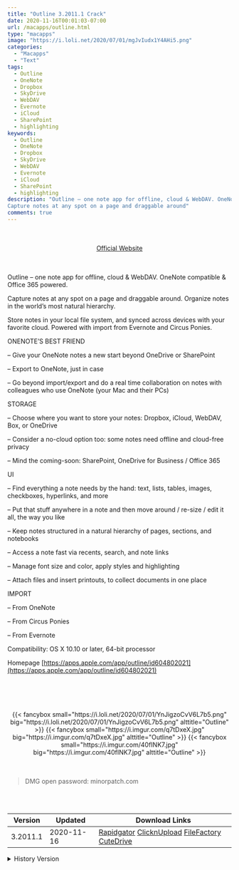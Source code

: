 ```yaml
---
title: "Outline 3.2011.1 Crack"
date: 2020-11-16T00:01:03-07:00
url: /macapps/outline.html
type: "macapps"
image: "https://i.loli.net/2020/07/01/mgJvIudx1Y4AHi5.png"
categories:
  - "Macapps"
  - "Text"
tags:
  - Outline
  - OneNote
  - Dropbox
  - SkyDrive
  - WebDAV
  - Evernote
  - iCloud
  - SharePoint
  - highlighting
keywords:
  - Outline
  - OneNote
  - Dropbox
  - SkyDrive
  - WebDAV
  - Evernote
  - iCloud
  - SharePoint
  - highlighting
description: "Outline – one note app for offline, cloud & WebDAV. OneNote compatible & Office 365 powered.
Capture notes at any spot on a page and draggable around"
comments: true
---
```


<br/>
<br/>
<center>
<a href="https://apps.apple.com/app/outline/id604802021" target="blank"><div class="border border-blue-500 rounded-lg transition duration-500 
    ease-in-out w-48 text-lg text-blue-500 text-center px-2 hover:bg-blue-500 hover:text-white">
  Official Website 
</div></a>
</center>
<br/>
<br/>

Outline – one note app for offline, cloud & WebDAV. OneNote compatible & Office 365 powered.

Capture notes at any spot on a page and draggable around. Organize notes in the world’s most natural hierarchy. 

Store notes in your local file system, and synced across devices with your favorite cloud. Powered with import from Evernote and Circus Ponies.

ONENOTE’S BEST FRIEND

– Give your OneNote notes a new start beyond OneDrive or SharePoint

– Export to OneNote, just in case

– Go beyond import/export and do a real time collaboration on notes with colleagues who use OneNote (your Mac and their PCs)

STORAGE

– Choose where you want to store your notes: Dropbox, iCloud, WebDAV, Box, or OneDrive

– Consider a no-cloud option too: some notes need offline and cloud-free privacy

– Mind the coming-soon: SharePoint, OneDrive for Business / Office 365

UI

– Find everything a note needs by the hand: text, lists, tables, images, checkboxes, hyperlinks, and more

– Put that stuff anywhere in a note and then move around / re-size / edit it all, the way you like

– Keep notes structured in a natural hierarchy of pages, sections, and notebooks

– Access a note fast via recents, search, and note links

– Manage font size and color, apply styles and highlighting

– Attach files and insert printouts, to collect documents in one place

IMPORT

– From OneNote

– From Circus Ponies

– From Evernote

Compatibility: OS X 10.10 or later, 64-bit processor

Homepage [https://apps.apple.com/app/outline/id604802021](https://apps.apple.com/app/outline/id604802021)

<br/>
<br/>
<script async src="https://pagead2.googlesyndication.com/pagead/js/adsbygoogle.js"></script>
<ins class="adsbygoogle"
     style="display:block; text-align:center;"
     data-ad-layout="in-article"
     data-ad-format="fluid"
     data-ad-client="ca-pub-8746275014476192"
     data-ad-slot="5144997159"></ins>
<script>
     (adsbygoogle = window.adsbygoogle || []).push({});
</script>
<br/>
<br/>


<center>
<div class="w-full grid grid-cols-3 flex gap-2">
{{< fancybox small="https://i.loli.net/2020/07/01/YnJigzoCvV6L7b5.png" big="https://i.loli.net/2020/07/01/YnJigzoCvV6L7b5.png" alttitle="Outline" >}}
{{< fancybox small="https://i.imgur.com/q7tDxeX.jpg" big="https://i.imgur.com/q7tDxeX.jpg" alttitle="Outline" >}}
{{< fancybox small="https://i.imgur.com/40fINK7.jpg" big="https://i.imgur.com/40fINK7.jpg" alttitle="Outline" >}}
</div>
</center>

<br/>
<br/>


> DMG open password: minorpatch.com

<br/>

<br/>
<div id="history_version" class="history_version">

| Version | Updated | Download Links |
| ---- | ---- | ---- |
| 3.2011.1 | 2020-11-16 | [Rapidgator](https://ouo.io/zIAFsBA)   [ClicknUpload](https://ouo.io/zbUZX8c)   [FileFactory](https://ouo.io/K9q6m4)   [CuteDrive](https://ouo.io/034HURW) |
<details>
<summary>History Version</summary>

| Version | Updated | Download Links |
| ---- | ---- | ---- |
| 3.2011.0 | 2020-11-12 | [Rapidgator](https://ouo.io/8EaIwV)   [ClicknUpload](https://ouo.io/zwc4za)   [FileFactory](https://ouo.io/E6G6nx)   [CuteDrive](https://ouo.io/JlrXVr) |
| 3.2007.1 | 2020-09-12 | [UsersCloud](https://ouo.io/DNdc1l)   [ClicknUpload](https://ouo.io/VjvPYY)   [FileFactory](https://ouo.io/vC2gTt)   [CuteDrive](https://ouo.io/Qke407) |
| 3.24 | 2020-08-13 | [UsersCloud](https://ouo.io/b17ZCV)   [ClicknUpload](https://ouo.io/JPMmVh)   [FileFactory](https://ouo.io/j52NGU)   [CuteDrive](https://ouo.io/cU7MAk) |
| 3.23.1 | 2020-07-23 | [UsersCloud](https://ouo.io/iHfy4C)   [ClicknUpload](https://ouo.io/dy5zixz)   [FileFactory](https://ouo.io/RnkhUi)   [CuteDrive](https://ouo.io/RpkWYx) |
| 3.23 | 2020-07-01 | [UsersCloud](https://ouo.io/RcfWhM)   [ClicknUpload](https://ouo.io/tjDeeCZ)   [FileFactory](https://ouo.io/kNruwhl)   [CuteDrive](https://ouo.io/lfFvtd) |
</details>

</div>
